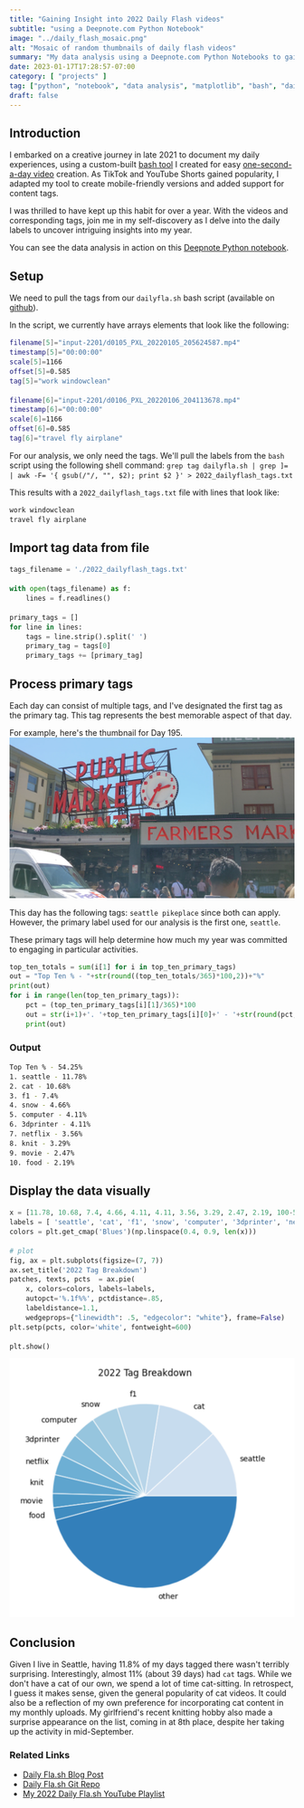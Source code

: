 ```yaml
---
title: "Gaining Insight into 2022 Daily Flash videos"
subtitle: "using a Deepnote.com Python Notebook"
image: "../daily_flash_mosaic.png"
alt: "Mosaic of random thumbnails of daily flash videos"
summary: "My data analysis using a Deepnote.com Python Notebooks to gain insight into my 2022 Daily Fla.sh video"
date: 2023-01-17T17:28:57-07:00
category: [ "projects" ]
tag: ["python", "notebook", "data analysis", "matplotlib", "bash", "daily flash" ]
draft: false
---
```


## Introduction
I embarked on a creative journey in late 2021 to document my daily experiences, using a custom-built [bash tool][bash-tool.link] I created for easy [one-second-a-day video][one-second.link] creation. As TikTok and YouTube Shorts gained popularity, I adapted my tool to create mobile-friendly versions and added support for content tags.

[bash-tool.link]: https://github.com/asolidum/dailyfla.sh
[one-second.link]: https://alansolidum.com/posts/daily-flash/#so-what-is-1-second-everyday

I was thrilled to have kept up this habit for over a year. With the videos and corresponding tags, join me in my self-discovery as I delve into the daily labels to uncover intriguing insights into my year.

You can see the data analysis in action on this [Deepnote Python notebook][deepnote.link].

[deepnote.link]: https://deepnote.com/@also/2022-Daily-Flash-Tag-Analysis-75d4af3c-5212-43c1-9bdd-e960c20bce71

## Setup
We need to pull the tags from our `dailyfla.sh` bash script (available on [github][github.link]).

In the script, we currently have arrays elements that look like the following:

```bash
filename[5]="input-2201/d0105_PXL_20220105_205624587.mp4"
timestamp[5]="00:00:00"
scale[5]=1166
offset[5]=0.585
tag[5]="work windowclean"

filename[6]="input-2201/d0106_PXL_20220106_204113678.mp4"
timestamp[6]="00:00:00"
scale[6]=1166
offset[6]=0.585
tag[6]="travel fly airplane"
```
For our analysis, we only need the tags. We'll pull the labels from the `bash` script using the following shell command:  `grep tag dailyfla.sh | grep ]= | awk -F= '{ gsub(/"/, "", $2); print $2 }' > 2022_dailyflash_tags.txt`

This results with a `2022_dailyflash_tags.txt` file with lines that look like:
```bash
work windowclean
travel fly airplane
```

## Import tag data from file
```python
tags_filename = './2022_dailyflash_tags.txt'

with open(tags_filename) as f:
    lines = f.readlines()

primary_tags = []
for line in lines:
    tags = line.strip().split(' ')
    primary_tag = tags[0]
    primary_tags += [primary_tag]
```

## Process primary tags
Each day can consist of multiple tags, and I've designated the first tag as the primary tag. This tag represents the best memorable aspect of that day.

For example, here's the thumbnail for Day 195.
![Seattle Pike Place](thumbnail_195.png)

This day has the following tags: `seattle pikeplace` since both can apply. However, the primary label used for our analysis is the first one, `seattle`. 

These primary tags will help determine how much my year was committed to engaging in particular activities.

```python
top_ten_totals = sum(i[1] for i in top_ten_primary_tags)
out = "Top Ten % - "+str(round((top_ten_totals/365)*100,2))+"%"
print(out)
for i in range(len(top_ten_primary_tags)):
    pct = (top_ten_primary_tags[i][1]/365)*100
    out = str(i+1)+'. '+top_ten_primary_tags[i][0]+' - '+str(round(pct,2))+'%'
    print(out)
```
### Output
```bash
Top Ten % - 54.25%
1. seattle - 11.78%
2. cat - 10.68%
3. f1 - 7.4%
4. snow - 4.66%
5. computer - 4.11%
6. 3dprinter - 4.11%
7. netflix - 3.56%
8. knit - 3.29%
9. movie - 2.47%
10. food - 2.19%
```

## Display the data visually
```python
x = [11.78, 10.68, 7.4, 4.66, 4.11, 4.11, 3.56, 3.29, 2.47, 2.19, 100-54.25]
labels = [ 'seattle', 'cat', 'f1', 'snow', 'computer', '3dprinter', 'netflix', 'knit', 'movie', 'food' , 'other' ]
colors = plt.get_cmap('Blues')(np.linspace(0.4, 0.9, len(x)))

# plot
fig, ax = plt.subplots(figsize=(7, 7))
ax.set_title('2022 Tag Breakdown')
patches, texts, pcts  = ax.pie(
    x, colors=colors, labels=labels,
    autopct='%.1f%%', pctdistance=.85,
    labeldistance=1.1,
    wedgeprops={"linewidth": .5, "edgecolor": "white"}, frame=False)
plt.setp(pcts, color='white', fontweight=600)

plt.show()
```

![Pie chart showing tag percentage breakdown](piechart.png)

## Conclusion
Given I live in Seattle, having 11.8% of my days tagged there wasn't terribly surprising. Interestingly, almost 11% (about 39 days) had `cat` tags. While we don't have a cat of our own, we spend a lot of time cat-sitting. In retrospect, I guess it makes sense, given the general popularity of cat videos. It could also be a reflection of my own preference for incorporating cat content in my monthly uploads. My girlfriend's recent knitting hobby also made a surprise appearance on the list, coming in at 8th place, despite her taking up the activity in mid-September.

### Related Links
* [Daily Fla.sh Blog Post][blog.link]
* [Daily Fla.sh Git Repo][github.link]
* [My 2022 Daily Fla.sh YouTube Playlist][youtube-playlist.link]

[blog.link]: https://alansolidum.com/posts/daily-flash
[github.link]: https://github.com/asolidum/dailyfla.sh
[youtube-playlist.link]: https://www.youtube.com/watch?v=WNUWIJkNK2Y&list=PL2u0OXvqrDk3LEK55fGMiaIBTp5oph898
